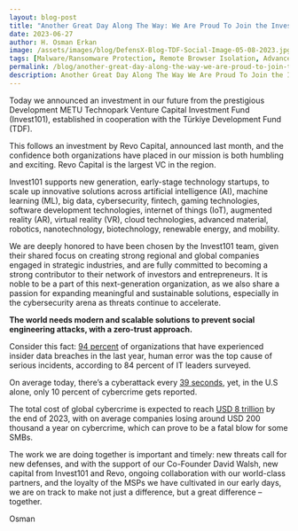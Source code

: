 ```yaml
---
layout: blog-post
title: "Another Great Day Along The Way: We Are Proud To Join the Invest101 Family"
date: 2023-06-27
author: H. Osman Erkan
image: /assets/images/blog/DefensX-Blog-TDF-Social-Image-05-08-2023.jpg
tags: [Malware/Ransomware Protection, Remote Browser Isolation, Advanced URL Protection, File Isolation, SaaS Access Protection]
permalink: /blog/another-great-day-along-the-way-we-are-proud-to-join-the-invest101-family/
description: Another Great Day Along The Way We Are Proud To Join the Invest101 Family
---
```


 
 
<p>Today we announced an investment in our future from the prestigious Development METU Technopark Venture Capital Investment Fund (Invest101), established in cooperation with the Türkiye Development Fund (TDF).</p>
<p>This follows an investment by Revo Capital, announced last month, and the confidence both organizations have placed in our mission is both humbling and exciting. Revo Capital is the largest VC in the region.</p>
<p>Invest101 supports new generation, early-stage technology startups, to scale up innovative solutions across artificial intelligence (AI), machine learning (ML), big data, cybersecurity, fintech, gaming technologies, software development technologies, internet of things (IoT), augmented reality (AR), virtual reality (VR), cloud technologies, advanced material, robotics, nanotechnology, biotechnology, renewable energy, and mobility.&nbsp;</p>
<p>We are deeply honored to have been chosen by the Invest101 team, given their shared focus on creating strong regional and global companies engaged in strategic industries, and are fully committed to becoming a strong contributor to their network of investors and entrepreneurs. It is noble to be a part of this next-generation organization, as we also share a passion for expanding meaningful and sustainable solutions, especially in the cybersecurity arena as threats continue to accelerate.</p>
<p><b>The world needs modern and scalable solutions to prevent social engineering attacks, with a zero-trust approach.</b></p>
<p>Consider this fact:&nbsp;<a href="https://www.comparitech.com/blog/information-security/human-error-cybersecurity-stats/">94 percent</a>&nbsp;of organizations that have experienced insider data breaches in the last year, human error was the top cause of serious incidents, according to 84 percent of IT leaders surveyed.&nbsp;</p>
<p>On average today, there’s a cyberattack every&nbsp;<a href="https://dataprot.net/statistics/cyber-security-statistics/">39 seconds</a>, yet, in the U.S alone, only 10 percent of cybercrime gets reported.&nbsp;</p>
<p>The total cost of global cybercrime is expected to reach&nbsp;<a href="https://www.forbes.com/sites/chuckbrooks/2023/03/05/cybersecurity-trends--statistics-for-2023-more-treachery-and-risk-ahead-as-attack-surface-and-hacker-capabilities-grow/?sh=7de6dadb19db">USD 8 trillion</a>&nbsp;by the end of 2023, with on average companies losing around USD 200 thousand a year on cybercrime, which can prove to be a fatal blow for some SMBs.</p>
<p>The work we are doing together is important and timely: new threats call for new defenses, and with the support of our Co-Founder David Walsh, new capital from Invest101 and Revo, ongoing collaboration with our world-class partners, and the loyalty of the MSPs we have cultivated in our early days, we are on track to make not just a difference, but a great difference – together.</p>
<p>Osman</p>
 